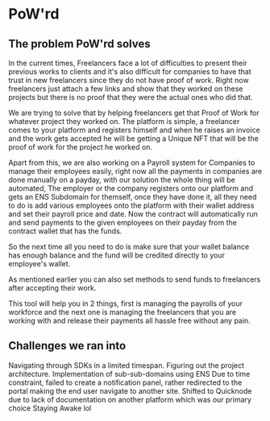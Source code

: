 # PoW'rd

## The problem PoW'rd solves
In the current times, Freelancers face a lot of difficulties to present their previous works to clients and it's also difficult for companies to have that trust in new freelancers since they do not have proof of work. Right now freelancers just attach a few links and show that they worked on these projects but there is no proof that they were the actual ones who did that.

We are trying to solve that by helping freelancers get that Proof of Work for whatever project they worked on. The platform is simple, a freelancer comes to your platform and registers himself and when he raises an invoice and the work gets accepted he will be getting a Unique NFT that will be the proof of work for the project he worked on.

Apart from this, we are also working on a Payroll system for Companies to manage their employees easily, right now all the payments in companies are done manually on a payday, with our solution the whole thing will be automated, The employer or the company registers onto our platform and gets an ENS Subdomain for themself, once they have done it, all they need to do is add various employees onto the platform with their wallet address and set their payroll price and date. Now the contract will automatically run and send payments to the given employees on their payday from the contract wallet that has the funds.

So the next time all you need to do is make sure that your wallet balance has enough balance and the fund will be credited directly to your employee's wallet.

As mentioned earlier you can also set methods to send funds to freelancers after accepting their work.

This tool will help you in 2 things, first is managing the payrolls of your workforce and the next one is managing the freelancers that you are working with and release their payments all hassle free without any pain.

## Challenges we ran into
Navigating through SDKs in a limited timespan.
Figuring out the project architecture.
Implementation of sub-sub-domains using ENS
Due to time constraint, failed to create a notification panel, rather redirected to the portal making the end user navigate to another site.
Shifted to Quicknode due to lack of documentation on another platform which was our primary choice
Staying Awake lol
